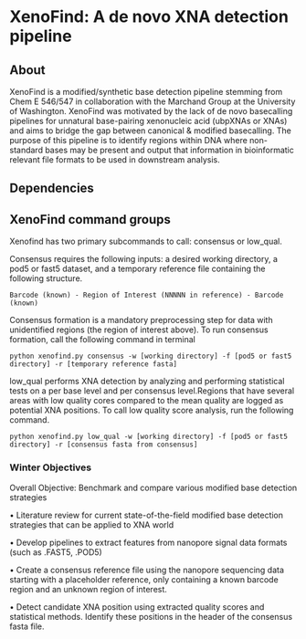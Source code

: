 # XenoFind: A de novo XNA detection pipeline

## About 

XenoFind is a modified/synthetic base detection pipeline stemming from Chem E 546/547 in collaboration with the Marchand Group at the University of Washington. XenoFind was motivated by the lack of de novo basecalling pipelines for unnatural base-pairing xenonucleic acid (ubpXNAs or XNAs)  and aims to bridge the gap between canonical & modified basecalling. The purpose of this pipeline is to identify regions within DNA where non-standard bases may be present and output that information in bioinformatic relevant file formats to be used in downstream analysis. 

## Dependencies 

## XenoFind command groups 

Xenofind has two primary subcommands to call: consensus or low_qual. 

Consensus requires the following inputs: a desired working directory, a pod5 or fast5 dataset, and a temporary reference file containing the following structure. 

    Barcode (known) - Region of Interest (NNNNN in reference) - Barcode (known)
Consensus formation is a mandatory preprocessing step for data with unidentified regions (the region of interest above). 
To run consensus formation, call the following command in terminal 

    python xenofind.py consensus -w [working directory] -f [pod5 or fast5 directory] -r [temporary reference fasta]

low_qual performs XNA detection by analyzing and performing statistical tests on a per base level and per consensus level.Regions that have several areas with low quality cores compared to the mean quality are logged as potential XNA positions. To call low quality score analysis, run the following command. 

	python xenofind.py low_qual -w [working directory] -f [pod5 or fast5 directory] -r [consensus fasta from consensus]


### Winter Objectives 

Overall Objective: Benchmark and compare various modified base detection strategies

• Literature review for current state-of-the-field modified base detection strategies that can be applied to XNA world

• Develop pipelines to extract features from nanopore signal data formats (such as .FAST5, .POD5)

• Create a consensus reference file using the nanopore sequencing data starting with a placeholder reference, only containing a known barcode region and an unknown region of interest. 

• Detect candidate XNA position using extracted quality scores and statistical methods. Identify these positions in the header of the consensus fasta file. 
